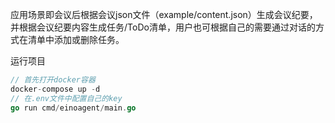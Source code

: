 应用场景即会议后根据会议json文件（example/content.json）生成会议纪要，并根据会议纪要内容生成任务/ToDo清单，用户也可根据自己的需要通过对话的方式在清单中添加或删除任务。

运行项目
```go
// 首先打开docker容器
docker-compose up -d
// 在.env文件中配置自己的key
go run cmd/einoagent/main.go
```

